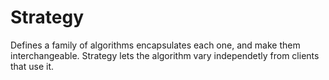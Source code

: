 # Strategy
Defines a family of algorithms encapsulates each one, and make them
interchangeable. Strategy lets the algorithm vary independetly from clients
that use it.

